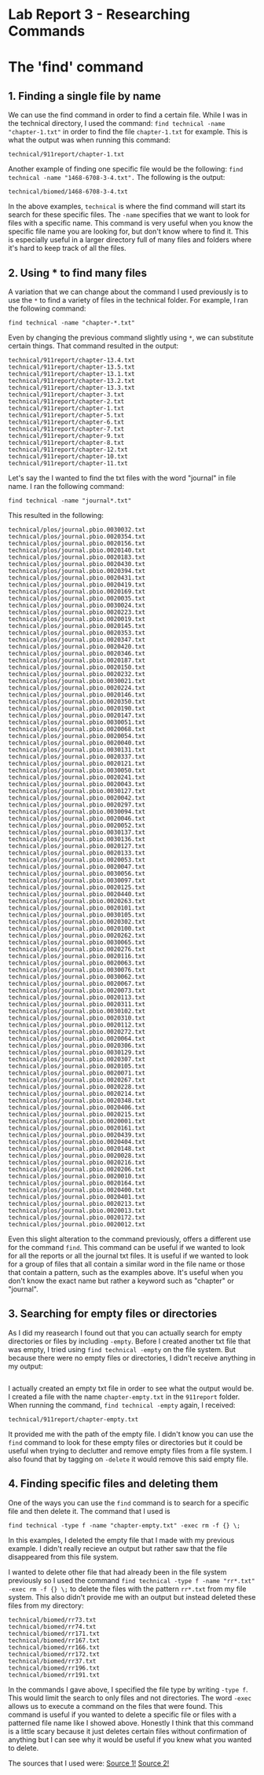 # Lab Report 3 - Researching Commands

# The 'find' command

## 1. Finding a single file by name
 We can use the find command in order to find a certain file. While I was in the technical directory, I used the command:
 `find technical -name "chapter-1.txt"` in order to find the file `chapter-1.txt` for example. This is what the output was when running this command:
 ```
 technical/911report/chapter-1.txt
```
Another example of finding one specific file would be the following: `find technical -name "1468-6708-3-4.txt".` The following is the output:
```
technical/biomed/1468-6708-3-4.txt
```

In the above examples, `technical` is where the find command will start its search for these specific files. The `-name` specifies that we want to look for files with a specific name. This command is very useful when you know the specific file name you are looking for, but don't know where to find it. This is especially useful in a larger directory full of many files and folders where it's hard to keep track of all the files. 




## 2. Using * to find many files
A variation that we can change about the command I used previously is to use the `*` to find a variety of files in the technical folder. 
For example, I ran the following command:
```
find technical -name "chapter-*.txt"
```
Even by changing the previous command slightly using `*`, we can substitute certain things. That command resulted in the output:
```
technical/911report/chapter-13.4.txt
technical/911report/chapter-13.5.txt
technical/911report/chapter-13.1.txt
technical/911report/chapter-13.2.txt
technical/911report/chapter-13.3.txt
technical/911report/chapter-3.txt
technical/911report/chapter-2.txt
technical/911report/chapter-1.txt
technical/911report/chapter-5.txt
technical/911report/chapter-6.txt
technical/911report/chapter-7.txt
technical/911report/chapter-9.txt
technical/911report/chapter-8.txt
technical/911report/chapter-12.txt
technical/911report/chapter-10.txt
technical/911report/chapter-11.txt
```
Let's say the I wanted to find the txt files with the word "journal" in file name. I ran the following command:
```
find technical -name "journal*.txt"
```
This resulted in the following:
```
technical/plos/journal.pbio.0030032.txt
technical/plos/journal.pbio.0020354.txt
technical/plos/journal.pbio.0020156.txt
technical/plos/journal.pbio.0020140.txt
technical/plos/journal.pbio.0020183.txt
technical/plos/journal.pbio.0020430.txt
technical/plos/journal.pbio.0020394.txt
technical/plos/journal.pbio.0020431.txt
technical/plos/journal.pbio.0020419.txt
technical/plos/journal.pbio.0020169.txt
technical/plos/journal.pbio.0020035.txt
technical/plos/journal.pbio.0030024.txt
technical/plos/journal.pbio.0020223.txt
technical/plos/journal.pbio.0020019.txt
technical/plos/journal.pbio.0020145.txt
technical/plos/journal.pbio.0020353.txt
technical/plos/journal.pbio.0020347.txt
technical/plos/journal.pbio.0020420.txt
technical/plos/journal.pbio.0020346.txt
technical/plos/journal.pbio.0020187.txt
technical/plos/journal.pbio.0020150.txt
technical/plos/journal.pbio.0020232.txt
technical/plos/journal.pbio.0030021.txt
technical/plos/journal.pbio.0020224.txt
technical/plos/journal.pbio.0020146.txt
technical/plos/journal.pbio.0020350.txt
technical/plos/journal.pbio.0020190.txt
technical/plos/journal.pbio.0020147.txt
technical/plos/journal.pbio.0030051.txt
technical/plos/journal.pbio.0020068.txt
technical/plos/journal.pbio.0020054.txt
technical/plos/journal.pbio.0020040.txt
technical/plos/journal.pbio.0030131.txt
technical/plos/journal.pbio.0020337.txt
technical/plos/journal.pbio.0020121.txt
technical/plos/journal.pbio.0030050.txt
technical/plos/journal.pbio.0020241.txt
technical/plos/journal.pbio.0020043.txt
technical/plos/journal.pbio.0030127.txt
technical/plos/journal.pbio.0020042.txt
technical/plos/journal.pbio.0020297.txt
technical/plos/journal.pbio.0030094.txt
technical/plos/journal.pbio.0020046.txt
technical/plos/journal.pbio.0020052.txt
technical/plos/journal.pbio.0030137.txt
technical/plos/journal.pbio.0030136.txt
technical/plos/journal.pbio.0020127.txt
technical/plos/journal.pbio.0020133.txt
technical/plos/journal.pbio.0020053.txt
technical/plos/journal.pbio.0020047.txt
technical/plos/journal.pbio.0030056.txt
technical/plos/journal.pbio.0030097.txt
technical/plos/journal.pbio.0020125.txt
technical/plos/journal.pbio.0020440.txt
technical/plos/journal.pbio.0020263.txt
technical/plos/journal.pbio.0020101.txt
technical/plos/journal.pbio.0030105.txt
technical/plos/journal.pbio.0020302.txt
technical/plos/journal.pbio.0020100.txt
technical/plos/journal.pbio.0020262.txt
technical/plos/journal.pbio.0030065.txt
technical/plos/journal.pbio.0020276.txt
technical/plos/journal.pbio.0020116.txt
technical/plos/journal.pbio.0020063.txt
technical/plos/journal.pbio.0030076.txt
technical/plos/journal.pbio.0030062.txt
technical/plos/journal.pbio.0020067.txt
technical/plos/journal.pbio.0020073.txt
technical/plos/journal.pbio.0020113.txt
technical/plos/journal.pbio.0020311.txt
technical/plos/journal.pbio.0030102.txt
technical/plos/journal.pbio.0020310.txt
technical/plos/journal.pbio.0020112.txt
technical/plos/journal.pbio.0020272.txt
technical/plos/journal.pbio.0020064.txt
technical/plos/journal.pbio.0020306.txt
technical/plos/journal.pbio.0030129.txt
technical/plos/journal.pbio.0020307.txt
technical/plos/journal.pbio.0020105.txt
technical/plos/journal.pbio.0020071.txt
technical/plos/journal.pbio.0020267.txt
technical/plos/journal.pbio.0020228.txt
technical/plos/journal.pbio.0020214.txt
technical/plos/journal.pbio.0020348.txt
technical/plos/journal.pbio.0020406.txt
technical/plos/journal.pbio.0020215.txt
technical/plos/journal.pbio.0020001.txt
technical/plos/journal.pbio.0020161.txt
technical/plos/journal.pbio.0020439.txt
technical/plos/journal.pbio.0020404.txt
technical/plos/journal.pbio.0020148.txt
technical/plos/journal.pbio.0020028.txt
technical/plos/journal.pbio.0020216.txt
technical/plos/journal.pbio.0020206.txt
technical/plos/journal.pbio.0020010.txt
technical/plos/journal.pbio.0020164.txt
technical/plos/journal.pbio.0020400.txt
technical/plos/journal.pbio.0020401.txt
technical/plos/journal.pbio.0020213.txt
technical/plos/journal.pbio.0020013.txt
technical/plos/journal.pbio.0020172.txt
technical/plos/journal.pbio.0020012.txt
```
Even this slight alteration to the command previously, offers a different use for the command `find`. This command can be useful if we 
wanted to look for all the reports or all the journal txt files. It is useful if we wanted to look for a group of files that all contain a similar word in the file name or those that contain a pattern, such as the examples above. It's useful when you don't know the exact name but rather a keyword such as "chapter" or "journal". 

## 3. Searching for empty files or directories
As I did my reasearch I found out that you can actually search for empty directories or files by including `-empty`. Before I created another txt file that was empty, I tried using `find technical -empty` on the file system. But because there were no empty files or directories, I didn't receive anything in my output:
```
```
I actually created an empty txt file in order to see what the output would be. I created a file with the name `chapter-empty.txt` in the `911report` folder. When running the command, `find technical -empty` again, I received: 
```
technical/911report/chapter-empty.txt
```
It provided me with the path of the empty file. I didn't know you can use the `find` command to look for these empty files or directories but it could be useful 
when trying to declutter and remove empty files from a file system. I also found that by tagging on `-delete` it would remove this said empty file. 

## 4. Finding specific files and deleting them

One of the ways you can use the `find` command is to search for a specific file and then delete it. The command that I used is 
```
find technical -type f -name "chapter-empty.txt" -exec rm -f {} \;
```
In this examples, I deleted the empty file that I made with my previous example. I didn't really recieve an output but rather saw that the file disappeared from this file system.

I wanted to delete other file that had already been in the file system previously so I used the command `find technical -type f -name "rr*.txt" -exec rm -f {} \;`
to delete the files with the pattern `rr*.txt` from my file system. This also didn't provide me with an output but instead deleted these files from my directory:
```
technical/biomed/rr73.txt
technical/biomed/rr74.txt
technical/biomed/rr171.txt
technical/biomed/rr167.txt
technical/biomed/rr166.txt
technical/biomed/rr172.txt
technical/biomed/rr37.txt
technical/biomed/rr196.txt
technical/biomed/rr191.txt
```
In the commands I gave above, I specified the file type by writing `-type f`. This would limit the search to only files and not directories. The word `-exec` allows us to execute a command on the files that were found. This command is useful if you wanted to delete a specific file or files with a patterned file name like I showed above. Honestly I think that this command is a little scary because it just deletes certain files without confirmation of anything but I can see why it would be useful if you knew what you wanted to delete. 

The sources that I used were:
[Source 1!](https://www.redhat.com/sysadmin/linux-find-command)
[Source 2!](https://www.tecmint.com/35-practical-examples-of-linux-find-command/)






